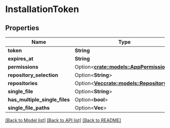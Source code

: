 # InstallationToken

## Properties

Name | Type | Description | Notes
------------ | ------------- | ------------- | -------------
**token** | **String** |  | 
**expires_at** | **String** |  | 
**permissions** | Option<[**crate::models::AppPermissions**](app-permissions.md)> |  | [optional]
**repository_selection** | Option<**String**> |  | [optional]
**repositories** | Option<[**Vec<crate::models::Repository>**](repository.md)> |  | [optional]
**single_file** | Option<**String**> |  | [optional]
**has_multiple_single_files** | Option<**bool**> |  | [optional]
**single_file_paths** | Option<**Vec<String>**> |  | [optional]

[[Back to Model list]](../README.md#documentation-for-models) [[Back to API list]](../README.md#documentation-for-api-endpoints) [[Back to README]](../README.md)


